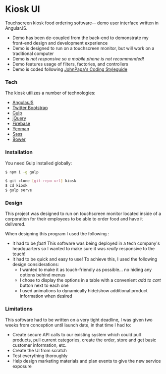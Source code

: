 # Kiosk UI

Touchscreen kiosk food ordering software-- demo user interface written in AngularJS.
  - Demo has been de-coupled from the back-end to demonstrate my front-end design and development experience
  - Demo is designed to run on a touchscreen monitor, but will work on a traditional computer
  - Demo is *not responsive so a mobile phone is not recommended!*
  - Demo features usage of filters, factories, and controllers
  - Demo is coded following [JohnPapa's Coding Styleguide][jp1] 
  


### Tech

The kiosk utilizes a number of technologies:

* [AngularJS]
* [Twitter Bootstrap]
* [Gulp]
* [jQuery]
* [Firebase]
* [Yeoman]
* [Sass]
* [Bower] 


### Installation

You need Gulp installed globally:

```sh
$ npm i -g gulp
```

```sh
$ git clone [git-repo-url] kiosk
$ cd kiosk
$ gulp serve
```


### Design
This project was designed to run on touchscreen monitor located inside of a corporation for their employees to be able to order food and have it delivered.

When designing this program I used the following :
  - It had to be *fast!* This software was being deployed in a tech company's headquarters so I wanted to make sure it was *really* responsive to the touch!
  - It had to be quick and easy to use!  To achieve this, I used the following design considerations:
    - I wanted to make it as touch-friendly as possible... no hiding any options behind menus
    - I chose to display the options in a table with a convenient *add to cart* button next to each one
    - I used animations to dynamically hide/show additional product information when desired
    
### Limitations
This software had to be written on a very tight deadline, I was given two weeks from conception until launch date, in that time I had to:
   - Create secure API calls to our existing system which could pull products, pull current categories, create the order, store and get basic customer information, etc.
   - Create the UI from scratch
   - Test everything thoroughly
   - Help design marketing materials and plan events to give the new service exposure



[//]: ()


 
   [git-repo-url]: <https://github.com/joemccann/dillinger.git>
   [jp1]: <https://github.com/johnpapa/angular-styleguide>
   [Twitter Bootstrap]: <http://twitter.github.com/bootstrap/>
   [jQuery]: <http://jquery.com>
   [AngularJS]: <http://angularjs.org>
   [Gulp]: <http://gulpjs.com>
   [firebase]: <http://firebase.io>
   [yeoman]: <http://yeoman.io/>
   [sass]: <http://sass-lang.com/>
   [bower]: <http://bower.io>
   
